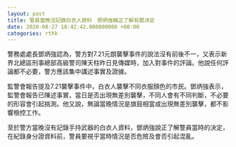 ```yaml
---
layout: post
title: 警員當晚沒記錄白衣人資料　鄧炳強稱正了解有關決定
date: 2020-08-27 18:42:42.000000000 +08:00
categories: rthk
---
```


警務處處長鄧炳強認為，警方對7.21元朗襲擊事件的說法沒有前後不一，又表示新界北總區刑事總部高級警司陳天柱昨日見傳媒時，加入對事件的評論。他說任何評論都不必要，警方應該集中講述事實及證據。

監警會報告提及7.21襲擊事件中，白衣人襲擊不同衣服顏色的市民。鄧炳強表示，監警會報告已陳述事實，當日是否出現無差別襲擊，不同人會有不同判斷，不必要的形容會引起揣測。他又說，無論當晚情況是旗鼓相當或出現無差別襲擊，都不影響檢控工作。

至於警方當晚沒有記錄手持武器的白衣人資料，鄧炳強說正了解警員當時的決定，在紀錄身分證資料前，警員要視乎當時情況是否危險及會否引起混亂。
